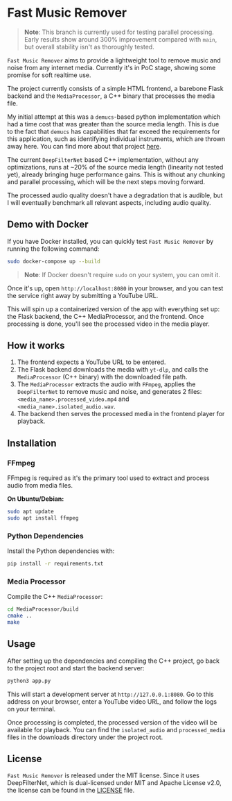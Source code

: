 # Fast Music Remover

> **Note**: This branch is currently used for testing parallel processing. Early results show around 300% improvement compared with `main`, but overall stability isn't as thoroughly tested.

`Fast Music Remover` aims to provide a lightweight tool to remove music and noise from any internet media. Currently it's in PoC stage, showing some promise for soft realtime use. 

The project currently consists of a simple HTML frontend, a barebone Flask backend and the `MediaProcessor`, a C++ binary that processes the media file. 

My initial attempt at this was a `demucs`-based python implementation which had a time cost that was greater than the source media length. This is due to the fact that `demucs` has capabilities that far exceed the requirements for this application, such as identifying individual instruments, which are thrown away here. You can find more about that project [here](https://github.com/omeryusufyagci/music-remover).

The current `DeepFilterNet` based C++ implementation, without any optimizations, runs at ~20% of the source media length (linearity not tested yet), already bringing huge performance gains. This is without any chunking and parallel processing, which will be the next steps moving forward.

The processed audio quality doesn't have a degradation that is audible, but I will eventually benchmark all relevant aspects, including audio quality. 

## Demo with Docker

If you have Docker installed, you can quickly test `Fast Music Remover` by running the following command:
```sh
sudo docker-compose up --build
```
> **Note**: If Docker doesn't require `sudo` on your system, you can omit it.


Once it's up, open `http://localhost:8080` in your browser, and you can test the service right away by submitting a YouTube URL.

This will spin up a containerized version of the app with everything set up: the Flask backend, the C++ MediaProcessor, and the frontend. Once processing is done, you'll see the processed video in the media player.

## How it works

1) The frontend expects a YouTube URL to be entered.
2) The Flask backend downloads the media with `yt-dlp`, and calls the `MediaProcessor` (C++ binary) with the downloaded file path.
3) The `MediaProcessor` extracts the audio with `FFmpeg`, applies the `DeepFilterNet` to remove music and noise, and generates 2 files: `<media_name>.processed_video.mp4` and `<media_name>.isolated_audio.wav`.
4) The backend then serves the processed media in the frontend player for playback. 

## Installation

### FFmpeg

FFmpeg is required as it's the primary tool used to extract and process audio from media files. 

**On Ubuntu/Debian:**
```sh
sudo apt update
sudo apt install ffmpeg
```

### Python Dependencies

Install the Python dependencies with:
```sh
pip install -r requirements.txt
```

### Media Processor

Compile the C++ `MediaProcessor`:
```sh
cd MediaProcessor/build
cmake ..
make
```

## Usage

After setting up the dependencies and compiling the C++ project, go back to the project root and start the backend server:
```sh
python3 app.py 
```

This will start a development server at `http://127.0.0.1:8080`. Go to this address on your browser, enter a YouTube video URL, and follow the logs on your terminal. 

Once processing is completed, the processed version of the video will be available for playback. You can find the `isolated_audio` and `processed_media` files in the downloads directory under the project root.


## License

`Fast Music Remover` is released under the MIT license. Since it uses DeepFilterNet, which is dual-licensed under MIT and Apache License v2.0, the license can be found in the [LICENSE](LICENSE) file.
